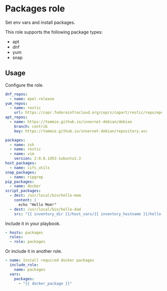 # Packages role

Set env vars and install packages.

This role supports the following package types:

* apt
* dnf
* yum
* snap

## Usage

Configure the role.

```yml
dnf_repos:
  - name: epel-release
yum_repos:
  - name: restic
    url: https://copr.fedorainfracloud.org/coprs/copart/restic/repo/epel-7/copart-restic-epel-7.repo
apt_repos:
  - name: https://tommie.github.io/innernet-debian/debian
    branch: contrib
    key: https://tommie.github.io/innernet-debian/repository.asc

packages:
  - name: zsh
  - name: restic
  - name: vim
    version: 2:8.0.1453-1ubuntu1.3
host_packages:
  - name: cifs_utils
snap_packages:
  - name: ripgrep
pip_packages:
  - name: docker
script_packages:
  - dest: /usr/local/bin/hello-mom
    content: |
      echo "Hello Mom!"
  - dest: /usr/local/bin/hello-dad
    src: "{{ inventory_dir }}/host_vars/{{ inventory_hostname }}/hello-dad.sh"
```

Include it in your playbook.

```yml
- hosts: packages
  roles:
  - role: packages
```

Or include it in another role.

```yml
- name: Install required docker packages
  include_role:
    name: packages
  vars:
    packages:
      - "{{ docker_package }}"
```
